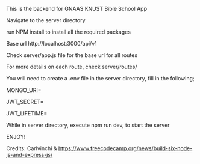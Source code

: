 This is the backend for GNAAS KNUST Bible School App

Navigate to the server directory

run NPM install to install all the required packages

Base url http://localhost:3000/api/v1

Check server/app.js file for the base url for all routes

For more details on each route, check server/routes/

You will need to create a .env file in the server directory, fill in the following;

MONGO_URI=

JWT_SECRET=

JWT_LIFETIME=

While in server directory, execute npm run dev, to start the server

ENJOY!

Credits: Carlvinchi & https://www.freecodecamp.org/news/build-six-node-js-and-express-js/